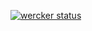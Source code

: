 


[![wercker status](https://app.wercker.com/status/b6deef93f27ddd5da1f84d1849d2caa7/m "wercker status")](https://app.wercker.com/project/bykey/b6deef93f27ddd5da1f84d1849d2caa7)
